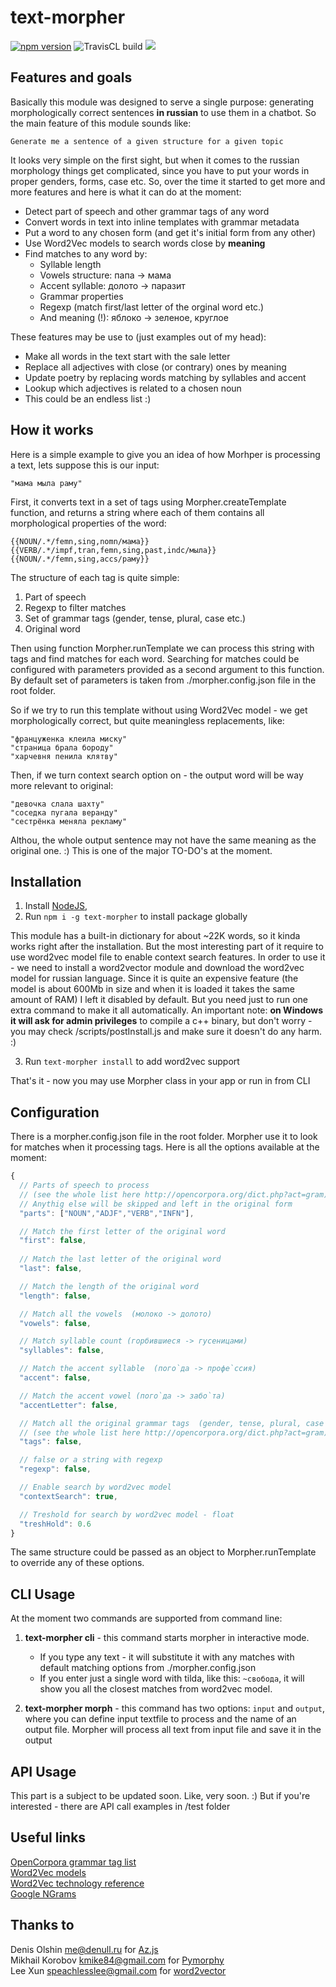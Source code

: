 # text-morpher
[![npm version](https://badge.fury.io/js/text-morpher.svg)](https://badge.fury.io/js/text-morpher)
![TravisCL build](https://api.travis-ci.org/nowherenone/text-morpher.svg?branch=master)
![](https://img.shields.io/npm/dt/text-morpher.svg)


## Features and goals

Basically this module was designed to serve a single purpose: generating morphologically correct sentences **in russian** to use them in a chatbot. So the main feature of this module sounds like:

	Generate me a sentence of a given structure for a given topic

It looks very simple on the first sight, but when it comes to the russian morphology things get complicated, since you have to put your words in proper genders, forms, case etc. So, over the time it started to get more and more features and here is what it can do at the moment:

* Detect part of speech and other grammar tags of any word
* Convert words in text into inline templates with grammar metadata
* Put a word to any chosen form (and get it's initial form from any other)
* Use Word2Vec models to search words close by **meaning**
* Find matches to any word by:
    * Syllable length
    * Vowels structure: папа -> мама 
    * Accent syllable: долото -> паразит
    * Grammar properties
    * Regexp (match first/last letter of the orginal word etc.)
    * And meaning (!): яблоко -> зеленое, круглое

These features may be use to (just examples out of my head):
* Make all words in the text start with the sale letter
* Replace all adjectives with close (or contrary) ones by meaning 
* Update poetry by replacing words matching by syllables and accent
* Lookup which adjectives is related to a chosen noun
* This could be an endless list :)

## How it works

Here is a simple example to give you an idea of how Morhper is processing a text, lets suppose this is our input:

    "мама мыла раму"

First, it converts text in a set of tags using Morpher.createTemplate function, and returns a string where each of them contains all morphological properties of the word:

    {{NOUN/.*/femn,sing,nomn/мама}} 
    {{VERB/.*/impf,tran,femn,sing,past,indc/мыла}} 
    {{NOUN/.*/femn,sing,accs/раму}}

The structure of each tag is quite simple:
1. Part of speech
2. Regexp to filter matches
3. Set of grammar tags (gender, tense, plural, case etc.)
4. Original word

Then using function Morpher.runTemplate we can process this string with tags and find matches for each word. Searching for matches could be configured with parameters provided as a second argument to this function. By default set of parameters is taken from ./morpher.config.json file in the root folder. 

So if we try to run this template without using Word2Vec model - we get morphologically correct, but quite meaningless replacements, like:

    "француженка клеила миску"
    "страница брала бороду"
    "харчевня пенила клятву"

Then, if we turn context search option on - the output word will be way more relevant to original: 

    "девочка слала шахту"
    "соседка пугала веранду"
    "сестрёнка меняла рекламу"

Althou, the whole output sentence may not have the same meaning as the original one.  :)  This is one of the major TO-DO's at the moment.

## Installation 

1. Install [NodeJS](https://nodejs.org),   
2. Run `npm i -g text-morpher` to install package globally

This module has a built-in dictionary for about ~22K words, so it kinda  works right after the installation. But the most interesting part of it require to use word2vec model file to enable context search features.
In order to use it - we need to install a word2vector module and download the word2vec model for russian language.  Since it is quite an expensive feature (the model is about 600Mb in size and when it is loaded it takes the same amount of RAM) I left it disabled by default.  But you need just to run one extra command to make it all automatically. An important note: **on Windows it will ask for admin privileges** to compile a c++ binary, but don't worry - you may check /scripts/postInstall.js and make sure it doesn't do any harm. :)

3. Run `text-morpher install` to add word2vec support

That's it - now you may use Morpher class in your app or run in from CLI

## Configuration

There is a morpher.config.json file in the root folder. Morpher use it to look for matches when it processing tags.  Here is all the options available at the moment:

```js
{
  // Parts of speech to process
  // (see the whole list here http://opencorpora.org/dict.php?act=gram)
  // Anythig else will be skipped and left in the original form
  "parts": ["NOUN","ADJF","VERB","INFN"],

  // Match the first letter of the original word
  "first": false,
  
  // Match the last letter of the original word
  "last": false,

  // Match the length of the original word
  "length": false,

  // Match all the vowels  (молоко -> долото)
  "vowels": false,

  // Match syllable count (горбившиеся -> гусеницами)
  "syllables": false,

  // Match the accent syllable  (пого`да -> профе`ссия)
  "accent": false,

  // Match the accent vowel (пого`да -> забо`та)
  "accentLetter": false,

  // Match all the original grammar tags  (gender, tense, plural, case etc.) 
  // (see the whole list here http://opencorpora.org/dict.php?act=gram)
  "tags": false,

  // false or a string with regexp
  "regexp": false,

  // Enable search by word2vec model
  "contextSearch": true,

  // Treshold for search by word2vec model - float
  "treshHold": 0.6
}
```

The same structure could be passed as an object to Morpher.runTemplate to override any of these options.


## CLI Usage 

At the moment two commands are supported from command line: 

1. **text-morpher cli** - this command starts morpher in interactive mode. 
    * If you type any text - it will substitute it with any matches with default matching options from  ./morpher.config.json
    * If you enter just a single word with tilda, like this: `~свобода`, it will show you all the closest matches from word2vec model.

2. **text-morpher morph** - this command has two options: `input` and `output`, where you can define input textfile to process and the name of an output file. Morpher will process all text from input file and save it in the output


## API Usage 

This part is a subject to be updated soon.
Like, very soon. :) But if you're interested - there are API call examples 
in /test folder

## Useful links 

[OpenCorpora grammar tag list](http://opencorpora.org/dict.php?act=gram)  
[Word2Vec models](http://rusvectores.org/ru/models/)  
[Word2Vec technology reference](https://deeplearning4j.org/word2vec.html)  
[Google NGrams](http://storage.googleapis.com/books/ngrams/books/datasetsv2.html)


## Thanks to 

Denis Olshin <me@denull.ru> for [Az.js](https://github.com/deNULL/Az.js)   
Mikhail Korobov <kmike84@gmail.com> for [Pymorphy](https://github.com/kmike/pymorphy2)   
Lee Xun <speachlesslee@gmail.com> for [word2vector](https://github.com/LeeXun/word2vector)


